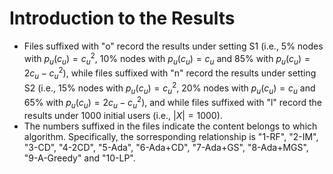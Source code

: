 # Introduction to the Results
+ Files suffixed with "o" record the results under setting S1 (i.e., 5% nodes with $p_u(c_u)=c_u^2$, 10% nodes with $p_u(c_u)=c_u$ and 85% with $p_u(c_u)=2c_u-c_u^2$), while files suffixed with "n" record the results under setting S2 (i.e., 15% nodes with $p_u(c_u)=c_u^2$, 20% nodes with $p_u(c_u)=c_u$ and 65% with $p_u(c_u)=2c_u-c_u^2$), and while files suffixed with "l" record the results under 1000 initial users (i.e., $|X|=1000$).
+ The numbers suffixed in the files indicate the content belongs to which algorithm. Specifically, the sorresponding relationship is "1-RF", "2-IM", "3-CD", "4-2CD", "5-Ada", "6-Ada+CD", "7-Ada+GS", "8-Ada+MGS", "9-A-Greedy" and "10-LP".
